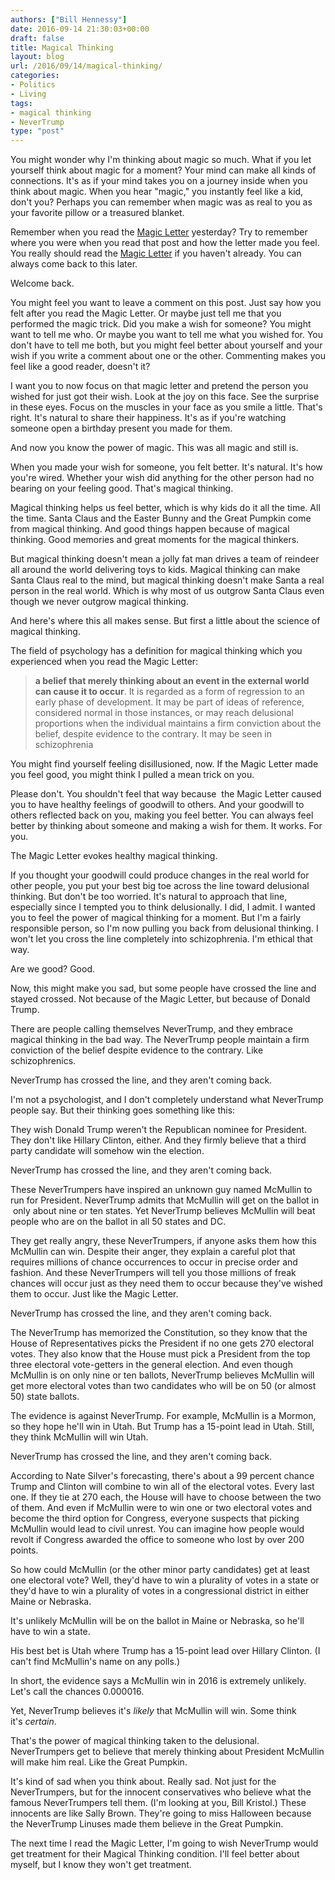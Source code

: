 ```yaml
---
authors: ["Bill Hennessy"]
date: 2016-09-14 21:30:03+00:00
draft: false
title: Magical Thinking
layout: blog
url: /2016/09/14/magical-thinking/
categories:
- Politics
- Living
tags:
- magical thinking
- NeverTrump
type: "post"
---
```


You might wonder why I'm thinking about magic so much. What if you let yourself think about magic for a moment? Your mind can make all kinds of connections. It's as if your mind takes you on a journey inside when you think about magic. When you hear "magic," you instantly feel like a kid, don't you? Perhaps you can remember when magic was as real to you as your favorite pillow or a treasured blanket.

Remember when you read the [Magic Letter](https://hennessysview.com/2016/09/13/magic-letter/) yesterday? Try to remember where you were when you read that post and how the letter made you feel. You really should read the [Magic Letter](https://hennessysview.com/2016/09/13/magic-letter/) if you haven't already. You can always come back to this later.

Welcome back.

You might feel you want to leave a comment on this post. Just say how you felt after you read the Magic Letter. Or maybe just tell me that you performed the magic trick. Did you make a wish for someone? You might want to tell me who. Or maybe you want to tell me what you wished for. You don't have to tell me both, but you might feel better about yourself and your wish if you write a comment about one or the other. Commenting makes you feel like a good reader, doesn't it?

I want you to now focus on that magic letter and pretend the person you wished for just got their wish. Look at the joy on this face. See the surprise in these eyes. Focus on the muscles in your face as you smile a little. That's right. It's natural to share their happiness. It's as if you're watching someone open a birthday present you made for them.

And now you know the power of magic. This was all magic and still is.

When you made your wish for someone, you felt better. It's natural. It's how you're wired. Whether your wish did anything for the other person had no bearing on your feeling good. That's magical thinking.

Magical thinking helps us feel better, which is why kids do it all the time. All the time. Santa Claus and the Easter Bunny and the Great Pumpkin come from magical thinking. And good things happen because of magical thinking. Good memories and great moments for the magical thinkers.

But magical thinking doesn't mean a jolly fat man drives a team of reindeer all around the world delivering toys to kids. Magical thinking can make Santa Claus real to the mind, but magical thinking doesn't make Santa a real person in the real world. Which is why most of us outgrow Santa Claus even though we never outgrow magical thinking.

And here's where this all makes sense. But first a little about the science of magical thinking.

The field of psychology has a definition for magical thinking which you experienced when you read the Magic Letter:



> **a belief that merely thinking about an event in the external world can cause it to occur**. It is regarded as a form of regression to an early phase of development. It may be part of ideas of reference, considered normal in those instances, or may reach delusional proportions when the individual maintains a firm conviction about the belief, despite evidence to the contrary. It may be seen in schizophrenia



You might find yourself feeling disillusioned, now. If the Magic Letter made you feel good, you might think I pulled a mean trick on you.

Please don't. You shouldn't feel that way because  the Magic Letter caused you to have healthy feelings of goodwill to others. And your goodwill to others reflected back on you, making you feel better. You can always feel better by thinking about someone and making a wish for them. It works. For you.

The Magic Letter evokes healthy magical thinking.

If you thought your goodwill could produce changes in the real world for other people, you put your best big toe across the line toward delusional thinking. But don't be too worried. It's natural to approach that line, especially since I tempted you to think delusionally. I did, I admit. I wanted you to feel the power of magical thinking for a moment. But I'm a fairly responsible person, so I'm now pulling you back from delusional thinking. I won't let you cross the line completely into schizophrenia. I'm ethical that way.

Are we good? Good.

Now, this might make you sad, but some people have crossed the line and stayed crossed. Not because of the Magic Letter, but because of Donald Trump.

There are people calling themselves NeverTrump, and they embrace magical thinking in the bad way. The NeverTrump people maintain a firm conviction of the belief despite evidence to the contrary. Like schizophrenics.

NeverTrump has crossed the line, and they aren't coming back.

I'm not a psychologist, and I don't completely understand what NeverTrump people say. But their thinking goes something like this:

They wish Donald Trump weren't the Republican nominee for President. They don't like Hillary Clinton, either. And they firmly believe that a third party candidate will somehow win the election.

NeverTrump has crossed the line, and they aren't coming back.

These NeverTrumpers have inspired an unknown guy named McMullin to run for President. NeverTrump admits that McMullin will get on the ballot in  only about nine or ten states. Yet NeverTrump believes McMullin will beat people who are on the ballot in all 50 states and DC.

They get really angry, these NeverTrumpers, if anyone asks them how this McMullin can win. Despite their anger, they explain a careful plot that requires millions of chance occurrences to occur in precise order and fashion. And these NeverTrumpers will tell you those millions of freak chances will occur just as they need them to occur because they've wished them to occur. Just like the Magic Letter.

NeverTrump has crossed the line, and they aren't coming back.

The NeverTrump has memorized the Constitution, so they know that the House of Representatives picks the President if no one gets 270 electoral votes. They also know that the House must pick a President from the top three electoral vote-getters in the general election. And even though McMullin is on only nine or ten ballots, NeverTrump believes McMullin will get more electoral votes than two candidates who will be on 50 (or almost 50) state ballots.

The evidence is against NeverTrump. For example, McMullin is a Mormon, so they hope he'll win in Utah. But Trump has a 15-point lead in Utah. Still, they think McMullin will win Utah.

NeverTrump has crossed the line, and they aren't coming back.

According to Nate Silver's forecasting, there's about a 99 percent chance Trump and Clinton will combine to win all of the electoral votes. Every last one. If they tie at 270 each, the House will have to choose between the two of them. And even if McMullin were to win one or two electoral votes and become the third option for Congress, everyone suspects that picking McMullin would lead to civil unrest. You can imagine how people would revolt if Congress awarded the office to someone who lost by over 200 points.

So how could McMullin (or the other minor party candidates) get at least one electoral vote? Well, they'd have to win a plurality of votes in a state or they'd have to win a plurality of votes in a congressional district in either Maine or Nebraska.

It's unlikely McMullin will be on the ballot in Maine or Nebraska, so he'll have to win a state.

His best bet is Utah where Trump has a 15-point lead over Hillary Clinton. (I can't find McMullin's name on any polls.)

In short, the evidence says a McMullin win in 2016 is extremely unlikely. Let's call the chances 0.000016.

Yet, NeverTrump believes it's _likely_ that McMullin will win. Some think it's _certain_.

That's the power of magical thinking taken to the delusional. NeverTrumpers get to believe that merely thinking about President McMullin will make him real. Like the Great Pumpkin.

It's kind of sad when you think about. Really sad. Not just for the NeverTrumpers, but for the innocent conservatives who believe what the famous NeverTrumpers tell them. (I'm looking at you, Bill Kristol.) These innocents are like Sally Brown. They're going to miss Halloween because the NeverTrump Linuses made them believe in the Great Pumpkin.

The next time I read the Magic Letter, I'm going to wish NeverTrump would get treatment for their Magical Thinking condition. I'll feel better about myself, but I know they won't get treatment.
